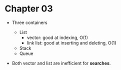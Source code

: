 # Chapter 03

- Three containers
  * List
	- vector: good at indexing, O(1)
	- link list: good at inserting and deleting, O(1)
  * Stack
  * Queue

- Both vector and list are inefficient for **searches**.
